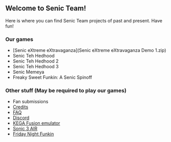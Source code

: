 ## Welcome to Senic Team!

Here is where you can find Senic Team projects of past and present. Have fun!

### Our games

* [Senic eXtreme eXtravaganza](Senic eXtreme eXtravaganza Demo 1.zip)
* Senic Teh Hedhood
* Senic Teh Hedhood 2
* Senic Teh Hedhood 3
* Senic Memeya
* Freaky Sweet Funkin: A Senic Spinoff

### Other stuff (May be required to play our games)

* Fan submissions
* [Credits](https://thekingdudidly.github.io/SenicTeam.io-Credits/)
* [FAQ](https://thekingdudidly.github.io/SenicTeam.io-FAQ/)
* [Discord](https://discord.gg/wjzF7NArAn)
* [KEGA Fusion emulator](https://www.carpeludum.com/kega-fusion/)
* [Sonic 3 AIR](https://sonic3air.org/)
* [Friday Night Funkin](https://ninja-muffin24.itch.io/funkin/)
